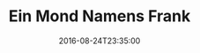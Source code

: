---
date: '2016-08-24T23:35:00'
talk_date: '2008-03-01T00:00:00'
talk_speakers:
  speaker1:
    name: Dr. Frank Gottschald
title: Ein Mond Namens Frank
---